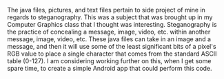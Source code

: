 The java files, pictures, and text files pertain to side project of mine in regards to steganography. This was a subject that was brought
up in my Computer Graphics class that I thought was interesting. Steganography is the practice of concealing a message, image, video, etc.
within another message, image, video, etc. These java files can take in an image and a message, and then it will use some of the least 
significant bits of a pixel's RGB value to place a single character that comes from the standard ASCII table (0-127). I am considering 
working further on this, when I get some spare time, to create a simple Android app that could perform this code.
